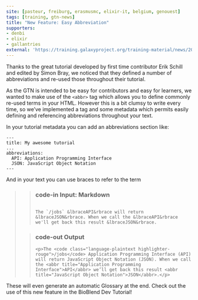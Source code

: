 ```yaml
---
site: [pasteur, freiburg, erasmusmc, elixir-it, belgium, genouest]
tags: [training, gtn-news]
title: "New Feature: Easy Abbreviation"
supporters:
- denbi
- elixir
- gallantries
external: 'https://training.galaxyproject.org/training-material/news/2021/05/25/abbreviations-tag.html'
---
```


<p>Thanks to the great tutorial developed by first time contributor Erik Schill and edited by Simon Bray, we noticed that they defined a number of abbreviations and re-used those throughout their tutorial.</p>

<p>As the GTN is intended to be easy for contributors and easy for learners, we wanted to make use of the <code class="language-plaintext highlighter-rouge">&lt;abbr&gt;</code> tag which allows you to define commonly re-used terms in your HTML. However this is a bit clumsy to write every time, so we’ve implemented a tag and some metadata which permits easily defining and referencing abbreviations throughout your text.</p>

<p>In your tutorial metadata you can add an abbreviations section like:</p>

<div class="language-yaml highlighter-rouge"><div class="highlight"><pre class="highlight"><code><span class="nn">---</span>
<span class="na">title</span><span class="pi">:</span> <span class="s">My awesome tutorial</span>
<span class="nn">...</span>
<span class="na">abbreviations</span><span class="pi">:</span>
  <span class="na">API</span><span class="pi">:</span> <span class="s">Application Programming Interface</span>
  <span class="na">JSON</span><span class="pi">:</span> <span class="s">JavaScript Object Notation</span>
<span class="nn">---</span>
</code></pre></div></div>

<p>And in your text you can use braces to refer to the term</p>

<blockquote class="code-2col">
  <blockquote class="code-in">
    <h3 id="code-in-input-markdown"><i class="far fa-keyboard"></i><span class="visually-hidden">code-in</span> Input: Markdown</h3>
    <p><code>
The `/jobs` &amp;lbraceAPI&amp;rbrace will return &amp;lbraceJSON&amp;rbrace. When we call the &amp;lbraceAPI&amp;rbrace we'll get back this result &amp;lbraceJSON&amp;rbrace.
</code></p>
  </blockquote>

  <blockquote class="code-out">
    <h3 id="code-out-output"><i class="fas fa-laptop-code"></i><span class="visually-hidden">code-out</span> Output</h3>

    <p>The <code class="language-plaintext highlighter-rouge">/jobs</code> Application Programming Interface (API) will return JavaScript Object Notation (JSON). When we call the <abbr title="Application Programming Interface">API</abbr> we’ll get back this result <abbr title="JavaScript Object Notation">JSON</abbr>.</p>

  </blockquote>
</blockquote>

<p>These will even generate an automatic Glossary at the end. Check out the use of this new feature in the BioBlend Dev Tutorial!</p>

